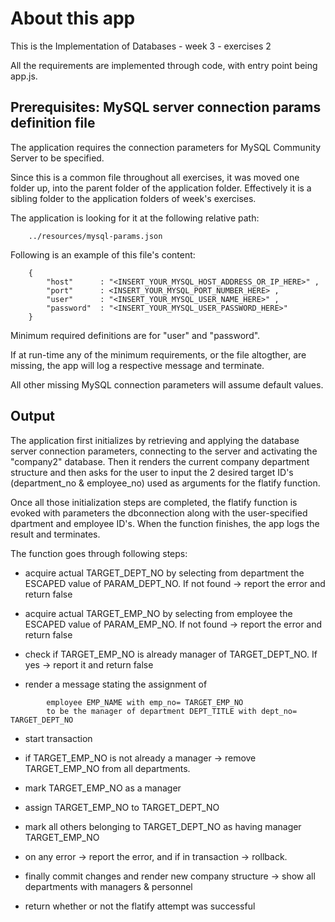 
# About this app

This is the Implementation of  Databases - week 3 - exercises 2

All the requirements are implemented through code, with entry point being app.js.



## Prerequisites: MySQL server connection params definition file

The application requires the connection parameters for MySQL Community Server to be specified.

Since this is a common file throughout all exercises, it was moved one folder up, into the parent folder of the application folder.
Effectively it is a sibling folder to the application folders of week's exercises.

The application is looking for it at the following relative path:
```
    ../resources/mysql-params.json
```


Following is an example of this file's content:
```
    {
        "host"      : "<INSERT_YOUR_MYSQL_HOST_ADDRESS_OR_IP_HERE>" ,
        "port"      : <INSERT_YOUR_MYSQL_PORT_NUMBER_HERE> ,
        "user"      : "<INSERT_YOUR_MYSQL_USER_NAME_HERE>" ,
        "password"  : "<INSERT_YOUR_MYSQL_USER_PASSWORD_HERE>"
    }
```

Minimum required definitions are for "user" and "password".

If at run-time any of the minimum requirements, or the file altogther, are missing, the app will log a respective message and terminate.

All other missing MySQL connection parameters will assume default values.



## Output

The application first initializes by retrieving and applying the database server connection parameters, connecting to the server and activating the "company2" database. Then it renders the current company department structure and then asks for the user to input the 2 desired target ID's (department_no & employee_no) used as arguments for the flatify function.

Once all those initialization steps are completed, the flatify function is evoked with parameters the dbconnection along with the user-specified dpartment and employee ID's. When the function finishes, the app logs the result and terminates.


The function goes through following steps:

*   acquire actual TARGET_DEPT_NO by selecting from department the ESCAPED value of PARAM_DEPT_NO. If not found -> report the error and return false

*   acquire actual TARGET_EMP_NO by selecting from employee the ESCAPED value of PARAM_EMP_NO. If not found -> report the error and return false

*   check if TARGET_EMP_NO is already manager of TARGET_DEPT_NO. If yes -> report it and return false

*   render a message stating the assignment of
```
        employee EMP_NAME with emp_no= TARGET_EMP_NO
        to be the manager of department DEPT_TITLE with dept_no= TARGET_DEPT_NO
```

*   start transaction

*   if TARGET_EMP_NO is not already a manager -> remove TARGET_EMP_NO from all departments.

*   mark TARGET_EMP_NO as a manager

*   assign TARGET_EMP_NO to TARGET_DEPT_NO

*   mark all others belonging to TARGET_DEPT_NO as having manager TARGET_EMP_NO

*   on any error -> report the error, and if in transaction -> rollback.

*   finally commit changes and render new company structure -> show all departments with managers & personnel

*   return whether or not the flatify attempt was successful

